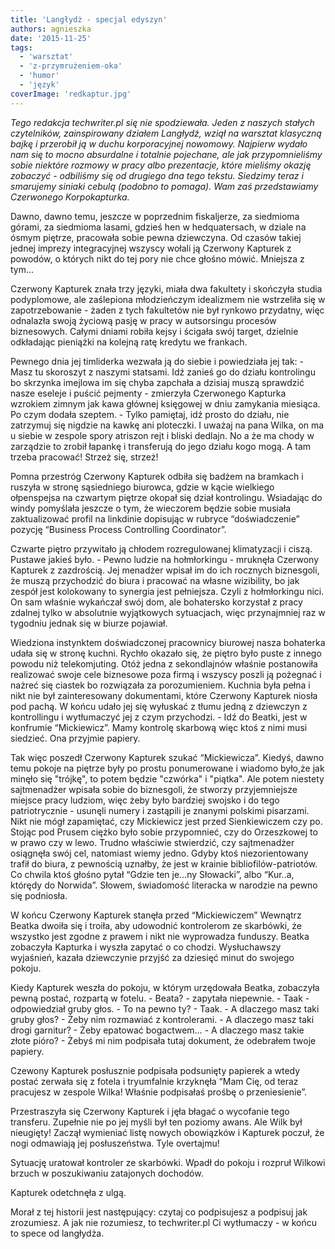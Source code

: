 ```yaml
---
title: 'Langłydż - specjal edyszyn'
authors: agnieszka
date: '2015-11-25'
tags:
  - 'warsztat'
  - 'z-przymrużeniem-oka'
  - 'humor'
  - 'język'
coverImage: 'redkaptur.jpg'
---
```


_Tego redakcja techwriter.pl się nie spodziewała. Jeden z naszych stałych
czytelników, zainspirowany działem Langłydż, wziął na warsztat klasyczną bajkę i
przerobił ją w duchu korporacyjnej nowomowy. Najpierw wydało nam się to mocno
absurdalne i totalnie pojechane, ale jak przypomnieliśmy sobie niektóre rozmowy
w pracy albo prezentacje, które mieliśmy okazję zobaczyć - odbiliśmy się od
drugiego dna tego tekstu. Siedzimy teraz i smarujemy siniaki cebulą (podobno to
pomaga). Wam zaś przedstawiamy Czerwonego Korpokapturka._

<!--truncate-->

Dawno, dawno temu, jeszcze w poprzednim fiskaljerze, za siedmioma górami, za
siedmioma lasami, gdzieś hen w hedquatersach, w dziale na ósmym piętrze,
pracowała sobie pewna dziewczyna. Od czasów takiej jednej imprezy integracyjnej
wszyscy wołali ją Czerwony Kapturek z powodów, o których nikt do tej pory nie
chce głośno mówić. Mniejsza z tym...

Czerwony Kapturek znała trzy języki, miała dwa fakultety i skończyła studia
podyplomowe, ale zaślepiona młodzieńczym idealizmem nie wstrzeliła się w
zapotrzebowanie - żaden z tych fakultetów nie był rynkowo przydatny, więc
odnalazła swoją życiową pasję w pracy w autsorsingu procesów biznesowych. Całymi
dniami robiła kejsy i ścigała swój target, dzielnie odkładając pieniążki na
kolejną ratę kredytu we frankach.

Pewnego dnia jej timliderka wezwała ją do siebie i powiedziała jej tak: - Masz
tu skoroszyt z naszymi statsami. Idź zanieś go do działu kontrolingu bo skrzynka
imejlowa im się chyba zapchała a dzisiaj muszą sprawdzić nasze eseleje i puścić
pejmenty - zmierzyła Czerwonego Kapturka wzrokiem zimnym jak kawa głównej
księgowej w dniu zamykania miesiąca. Po czym dodała szeptem. - Tylko pamiętaj,
idź prosto do działu, nie zatrzymuj się nigdzie na kawkę ani ploteczki. I uważaj
na pana Wilka, on ma u siebie w zespole spory atriszon rejt i bliski dedlajn. No
a że ma chody w zarządzie to zrobił łapankę i transferują do jego działu kogo
mogą. A tam trzeba pracować! Strzeż się, strzeż!

Pomna przestróg Czerwony Kapturek odbiła się badżem na bramkach i ruszyła w
stronę sąsiedniego biurowca, gdzie w kącie wielkiego ołpenspejsa na czwartym
piętrze okopał się dział kontrolingu. Wsiadając do windy pomyślała jeszcze o
tym, że wieczorem będzie sobie musiała zaktualizować profil na linkdinie
dopisując w rubryce “doświadczenie” pozycję “Business Process Controlling
Coordinator”.

Czwarte piętro przywitało ją chłodem rozregulowanej klimatyzacji i ciszą.
Pustawe jakieś było. - Pewno ludzie na hołmłorkingu - mruknęła Czerwony Kapturek
z zazdrością. Jej menadżer wpisał im do ich rocznych biznesgoli, że muszą
przychodzić do biura i pracować na własne wizibility, bo jak zespół jest
kolokowany to synergia jest pełniejsza. Czyli z hołmłorkingu nici. On sam
właśnie wykańczał swój dom, ale bohatersko korzystał z pracy zdalnej tylko w
absolutnie wyjątkowych sytuacjach, więc przynajmniej raz w tygodniu jednak się w
biurze pojawiał.

Wiedziona instynktem doświadczonej pracownicy biurowej nasza bohaterka udała się
w stronę kuchni. Rychło okazało się, że piętro było puste z innego powodu niż
telekomjuting. Otóż jedna z sekondlajnów właśnie postanowiła realizować swoje
cele biznesowe poza firmą i wszyscy poszli ją pożegnać i nażreć się ciastek bo
rozwiązała za porozumieniem. Kuchnia była pełna i nikt nie był zainteresowany
dokumentami, które Czerwony Kapturek niosła pod pachą. W końcu udało jej się
wyłuskać z tłumu jedną z dziewczyn z kontrollingu i wytłumaczyć jej z czym
przychodzi. - Idź do Beatki, jest w konfrumie “Mickiewicz”. Mamy kontrolę
skarbową więc ktoś z nimi musi siedzieć. Ona przyjmie papiery.

Tak więc poszedł Czerwony Kapturek szukać “Mickiewicza”. Kiedyś, dawno temu
pokoje na piętrze były po prostu ponumerowane i wiadomo było,że jak minęło się
"trójkę", to potem będzie "czwórka" i "piątka". Ale potem niestety sajtmenadżer
wpisała sobie do biznesgoli, że stworzy przyjemniejsze miejsce pracy ludziom,
więc żeby było bardziej swojsko i do tego patriotrycznie - usunęli numery i
zastąpili je znanymi polskimi pisarzami. Nikt nie mógł zapamiętać, czy
Mickiewicz jest przed Sienkiewiczem czy po. Stojąc pod Prusem ciężko było sobie
przypomnieć, czy do Orzeszkowej to w prawo czy w lewo. Trudno właściwie
stwierdzić, czy sajtmenadżer osiągnęła swój cel, natomiast wiemy jedno. Gdyby
ktoś niezorientowany trafił do biura, z pewnością uznałby, że jest w krainie
bibliofilów-patriotów. Co chwila ktoś głośno pytał “Gdzie ten je...ny Słowacki”,
albo “Kur..a, którędy do Norwida”. Słowem, świadomość literacka w narodzie na
pewno się podniosła.

W końcu Czerwony Kapturek stanęła przed “Mickiewiczem” Wewnątrz Beatka dwoiła
się i troiła, aby udowodnić kontrolerom ze skarbówki, że wszystko jest zgodne z
prawem i nikt nie wyprowadza funduszy. Beatka zobaczyła Kapturka i wyszła
zapytać o co chodzi. Wysłuchawszy wyjaśnień, kazała dziewczynie przyjść za
dziesięć minut do swojego pokoju.

Kiedy Kapturek weszła do pokoju, w którym urzędowała Beatka, zobaczyła pewną
postać, rozpartą w fotelu. - Beata? - zapytała niepewnie. - Taak - odpowiedział
gruby głos. - To na pewno ty? - Taak. - A dlaczego masz taki gruby głos? - Żeby
nim rozmawiać z kontrolerami. - A dlaczego masz taki drogi garnitur? - Żeby
epatować bogactwem… - A dlaczego masz takie złote pióro? - Żebyś mi nim
podpisała tutaj dokument, że odebrałem twoje papiery.

Czewony Kapturek posłusznie podpisała podsunięty papierek a wtedy postać zerwała
się z fotela i tryumfalnie krzyknęła “Mam Cię, od teraz pracujesz w zespole
Wilka! Właśnie podpisałaś prośbę o przeniesienie”.

Przestraszyła się Czerwony Kapturek i jęła błagać o wycofanie tego transferu.
Zupełnie nie po jej myśli był ten poziomy awans. Ale Wilk był nieugięty! Zaczął
wymieniać listę nowych obowiązków i Kapturek poczuł, że nogi odmawiają jej
posłuszeństwa. Tyle overtajmu!

Sytuację uratował kontroler ze skarbówki. Wpadł do pokoju i rozpruł Wilkowi
brzuch w poszukiwaniu zatajonych dochodów.

Kapturek odetchnęła z ulgą.

Morał z tej historii jest następujący: czytaj co podpisujesz a podpisuj jak
zrozumiesz. A jak nie rozumiesz, to techwriter.pl Ci wytłumaczy - w końcu to
spece od langłydża.
